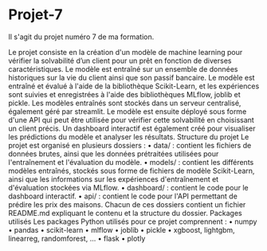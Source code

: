 # Projet-7
Il s'agit du projet numéro 7 de ma formation.

Le projet consiste en la création d'un modèle de machine learning pour vérifier la solvabilité d’un client pour un prêt en fonction de diverses caractéristiques. Le modèle est entraîné sur un ensemble de données historiques sur la vie du client ainsi que son passif bancaire.
Le modèle est entraîné et évalué à l'aide de la bibliothèque Scikit-Learn, et les expériences sont suivies et enregistrées à l'aide des bibliothèques MLflow, joblib et pickle. Les modèles entraînés sont stockés dans un serveur centralisé, également géré par streamlit.
Le modèle est ensuite déployé sous forme d'une API qui peut être utilisée pour vérifier cette solvabilité en choisissant un client précis.
Un dashboard interactif est également créé pour visualiser les prédictions du modèle et analyser les résultats.
Structure du projet
Le projet est organisé en plusieurs dossiers :
•	data/ : contient les fichiers de données brutes, ainsi que les données prétraitées utilisées pour l'entraînement et l'évaluation du modèle.
•	models/ : contient les différents modèles entraînés, stockés sous forme de fichiers de modèle Scikit-Learn, ainsi que les informations sur les expériences d'entraînement et d'évaluation stockées via MLflow.
•	dashboard/ : contient le code pour le dashboard interactif.
•	api/ : contient le code pour l'API permettant de prédire les prix des maisons.
Chacun de ces dossiers contient un fichier README.md expliquant le contenu et la structure du dossier.
Packages utilisés
Les packages Python utilisés pour ce projet comprennent :
•	numpy
•	pandas
•	scikit-learn
•	mlflow
•	joblib
•	pickle
•	xgboost, lightgbm, linearreg, randomforest, …
•	flask
•	plotly
